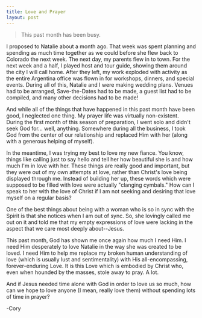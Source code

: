 ```yaml
---
title: Love and Prayer
layout: post
---
```


>This past month has been busy.

I proposed to Natalie about a month ago. That week was spent planning and spending as much time together as we could before
she flew back to Colorado the next week. The next day, my parents flew in to town. For the next week and a half,
I played host and tour guide, showing them around the city I will call home. After they left, my work exploded
with activity as the entire Argentina office was flown in for workshops, dinners, and special events. 
During all of this, Natalie and I were making wedding plans. Venues had to be arranged, Save-the-Dates had to be made, a guest list had to be compiled, and many other decisions had to be made!

And while all of the things that have happened in this past month have been good, I neglected one thing. My prayer
life was virtually non-existent. During the first month of this season of preparation, I went solo and didn't seek God for...
well, anything. Somewhere during all the business, I took God from the center of our relationship and replaced Him with her
(along with a generous helping of myself).

In the meantime, I was trying my best to love my new fiance. You know, things like calling
just to say hello and tell her how beautiful she is and how much I'm in love with her. These things are really
good and important, but they were out of my own attempts at love, rather than Christ's love being displayed through me.
Instead of building her up, these words which were supposed to be filled with love were actually "clanging cymbals."
How can I speak to her with the love of Christ if I am not seeking and desiring that love myself on a regular basis?

One of the best things about being with a woman who is so in sync with the Spirit is that she notices
when I am out of sync. So, she lovingly called me out on it and told me that 
my empty expressions of love were lacking in the aspect that we care most deeply about--Jesus.

This past month, God has shown me once again how much I need Him. I need Him desperately to love Natalie in the
way she was created to be loved. I need Him to help me replace my broken human understanding of love 
(which is usually lust and sentimentality) with His all-encompassing, forever-enduring Love. It is this Love which is
embodied by Christ who, even when hounded by the masses, stole away to pray. A lot. 

And if Jesus needed time alone with God in order to love us so much, how can we hope to love anyone (I mean, really love them)
without spending lots of time in prayer? 

-Cory

